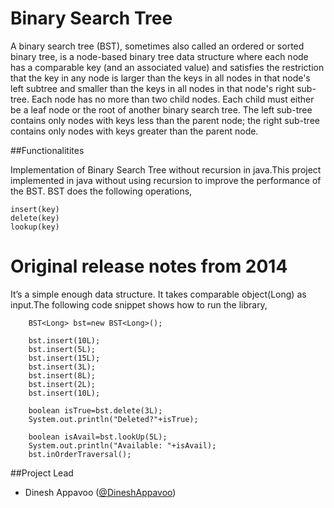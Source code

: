 Binary Search Tree
================

   A binary search tree (BST), sometimes also called an ordered or sorted binary tree, is a node-based binary tree data structure where each node has a comparable key (and an associated value) and satisfies the restriction that the key in any node is larger than the keys in all nodes in that node's left subtree and smaller than the keys in all nodes in that node's right sub-tree. Each node has no more than two child nodes. Each child must either be a leaf node or the root of another binary search tree. The left sub-tree contains only nodes with keys less than the parent node; the right sub-tree contains only nodes with keys greater than the parent node. 

##Functionalitites

Implementation of Binary Search Tree without recursion in java.This project implemented in java without using recursion to improve the performance of the BST. BST does the following operations,
    
    
    insert(key)
    delete(key)
    lookup(key)
    

Original release notes from 2014
================================
It’s a simple enough data structure. It takes comparable object(Long) as input.The following code snippet shows how to run the library,


        BST<Long> bst=new BST<Long>();
        
		bst.insert(10L);
		bst.insert(5L);
		bst.insert(15L);
		bst.insert(3L);
		bst.insert(8L);
		bst.insert(2L);
		bst.insert(10L);
		
		boolean isTrue=bst.delete(3L);
		System.out.println("Deleted?"+isTrue);
		
		boolean isAvail=bst.lookUp(5L);
		System.out.println("Available: "+isAvail);
		bst.inOrderTraversal();
		
##Project Lead

* Dinesh Appavoo ([@DineshAppavoo](https://twitter.com/DineshAppavoo))
